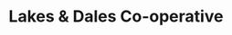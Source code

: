 ---
title: "Lakes & Dales Co-operative"
url: /bishop-auckland/lakes-und-dales-co-operative-front-street-2/
shop: Supermarkt
---
